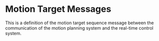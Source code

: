 # Motion Target Messages

This is a definition of the motion target sequence message between the
communication of the motion planning system and the real-time control system.
